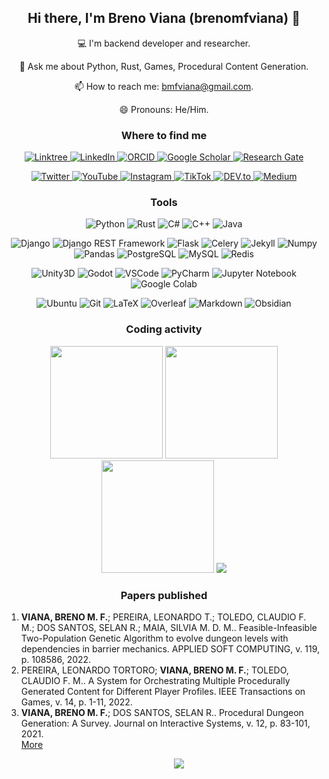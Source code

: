 <h2 align="center"> Hi there, I'm Breno Viana (brenomfviana) 👋 </h2>

<p align="center">
  💻 I'm backend developer and researcher.
</p>
<!-- <p align="center">
  🔭 I’m currently working on ...
</p> -->
<!-- <p align="center">
  🌱 I’m currently learning ...
</p> -->
<!-- <p align="center">
  👯 I’m looking to collaborate on ...
</p> -->
<!-- <p align="center">
  🤔 I’m looking for help with ...
</p> -->
<p align="center">
  💬 Ask me about Python, Rust, Games, Procedural Content Generation.
</p>
<p align="center">
  📫 How to reach me: <a href="mailto:bmfviana@gmail.com" target="_blank">bmfviana@gmail.com</a>.
</p>
<p align="center">
  😄 Pronouns: He/Him.
</p>
<!-- <p align="center">
  ⚡ Fun fact: ...
</p> -->

<!-- My interests lay mainly in Evolutionary Systems, Artificial Intelligence, and Procedural Content Generation for games. -->


<h3 align="center"> Where to find me </h3>

<p align="center">
<!--   <a href="" target="_blank">
    <img src="" >
  </a> -->
<!--   <a href="bmfviana@gmail.com" target="_blank">
    <img src="https://img.shields.io/badge/Gmail-D14836?style=for-the-badge&logo=gmail&logoColor=white" alt="e-mail" >
  </a> -->
  <a href="https://linktr.ee/brenomfviana" target="_blank">
    <img src="https://img.shields.io/badge/linktree-39E09B?style=for-the-badge&logo=linktree&logoColor=white" alt="Linktree">
  </a>
  <a href="https://www.linkedin.com/in/brenomfviana" target="_blank">
    <img src="https://img.shields.io/badge/-LinkedIn-0077B5?style=for-the-badge&logo=LinkedIn&logoColor=white" alt="LinkedIn" >
  </a>
  <!-- Research -->
  <a href="https://orcid.org/0000-0003-3441-508X" target="_blank">
    <img src="https://img.shields.io/badge/-Orcid-a6ce39?style=for-the-badge&logo=Orcid&logoColor=white" alt="ORCID" >
  </a>
  <a href="https://scholar.google.com.br/citations?user=VjiBzH8AAAAJ" target="_blank">
    <img src="https://img.shields.io/badge/Google_Scholar-4285F4?style=for-the-badge&logo=google-scholar&logoColor=white" alt="Google Scholar" >
  </a>
  <a href="https://www.researchgate.net/profile/Breno-Viana" target="_blank">
    <img src="https://img.shields.io/badge/Research_Gate-00CCBB.svg?&style=for-the-badge&logo=ResearchGate&logoColor=white" alt="Research Gate" >
  </a>
</p>
<p align="center">
  <!-- Social -->
  <a href="https://twitter.com/brenomfviana" target="_blank">
    <img src="https://img.shields.io/badge/-Twitter-1DA1F2?style=for-the-badge&logo=Twitter&logoColor=white" alt="Twitter" >
  </a>
  <a href="https://www.youtube.com/@brenomfviana" target="_blank">
    <img src="https://img.shields.io/badge/YouTube-FF0000?style=for-the-badge&logo=youtube&logoColor=white" alt="YouTube" >
  </a>
  <a href="https://www.instagram.com/brenomfviana" target="_blank">
    <img src="https://img.shields.io/badge/Instagram-E4405F?style=for-the-badge&logo=instagram&logoColor=white" alt="Instagram" >
  </a>
  <a href="https://www.tiktok.com/@brenomfviana" target="_blank">
    <img src="https://img.shields.io/badge/TikTok-000000?style=for-the-badge&logo=tiktok&logoColor=white" alt="TikTok" >
  </a>
<!--   <a href="https://www.twitch.tv/brenomfviana">
    <img src="https://img.shields.io/badge/Twitch-9146FF?style=for-the-badge&logo=twitch&logoColor=white" alt="Twitch" >
  </a> -->
  
  <!-- Blog -->
  <a href="https://dev.to/brenomfviana" target="_blank">
    <img src="https://img.shields.io/badge/dev.to-0A0A0A?style=for-the-badge&logo=devdotto&logoColor=white" alt="DEV.to" >
  </a>
  <a href="https://brenomfviana.medium.com" target="_blank">
    <img src="https://img.shields.io/badge/Medium-12100E?style=for-the-badge&logo=medium&logoColor=white" alt="Medium" >
  </a>
<!--   <a href="" target="_blank">
    <img src="https://img.shields.io/badge/Notion-000000?style=for-the-badge&logo=notion&logoColor=white" alt="Notion" >
  </a> -->
  
  <!-- Dev -->
<!--   <a href="https://github.com/brenomfviana" target="_blank">
    <img src="https://img.shields.io/badge/GitHub-100000?style=for-the-badge&logo=github&logoColor=white" alt="GitHub" >
  </a>
  <a href="https://stackoverflow.com/users/13779034/breno-viana" target="_blank">
    <img src="https://img.shields.io/badge/Stack_Overflow-FE7A16?style=for-the-badge&logo=stack-overflow&logoColor=white" alt="StackOverflow" >
  </a>
  <a href="https://stackoverflow.com/users/13779034/breno-viana" target="_blank">
    <img src="https://img.shields.io/stackexchange/stackoverflow/r/13779034?color=orange&label=reputation&logo=stackoverflow&style=for-the-badge&cacheSeconds=86400" alt="StackOverflow">
  </a>
  <a href="" target="_blank">
    <img src="https://img.shields.io/badge/Kaggle-20BEFF?style=for-the-badge&logo=Kaggle&logoColor=white" alt="Kaggle" >
  </a> -->
  
  <!-- Games: https://github.com/alexandresanlim/Badges4-README.md-Profile#-games- -->
<!--   <a href="https://brenomfviana.itch.io/" target="_blank">
    <img src="https://img.shields.io/badge/Itch.io-FA5C5C?style=for-the-badge&logo=itchdotio&logoColor=white" alt="Itch.io" >
  </a>
  <a href="https://steamcommunity.com/id/brenomfviana/" target="_blank">
    <img src="https://img.shields.io/badge/Steam-000000?style=for-the-badge&logo=steam&logoColor=white" alt="Steam" >
  </a> -->
</p>


<h3 align="center"> Tools </h3>

<p align="center">
  <!-- Languages https://github.com/alexandresanlim/Badges4-README.md-Profile#-languages- -->
  <img src="https://img.shields.io/badge/Python-3776AB?style=for-the-badge&logo=python&logoColor=white" alt="Python" >
  <img src="https://img.shields.io/badge/Rust-E57324?style=for-the-badge&logo=rust&logoColor=white" alt="Rust" >
  <img src="https://img.shields.io/badge/C%23-239120?style=for-the-badge&logo=c-sharp&logoColor=white" alt="C#" >
  <img src="https://img.shields.io/badge/C%2B%2B-00599C?style=for-the-badge&logo=c%2B%2B&logoColor=white" alt="C++" >
<!--   <img src="https://img.shields.io/badge/C-00599C?style=for-the-badge&logo=c&logoColor=white" alt="C" > -->
  <img src="https://img.shields.io/badge/Java-0a85bf?style=for-the-badge&logo=openjdk" alt="Java" >
<!--   <img src="https://img.shields.io/badge/TypeScript-007ACC?style=for-the-badge&logo=typescript&logoColor=white" alt="TypeScript" > -->
<!--   <img src="https://img.shields.io/badge/JavaScript-323330?style=for-the-badge&logo=javascript&logoColor=F7DF1E" alt="JavaScript" > -->
<!--   <img src="https://img.shields.io/badge/HTML5-E34F26?style=for-the-badge&logo=html5&logoColor=white" alt="HTML5" > -->
<!--   <img src="https://img.shields.io/badge/CSS3-1572B6?style=for-the-badge&logo=css3&logoColor=white" alt="CSS3" > -->
<!--   <img src="https://img.shields.io/badge/Dart-0175C2?style=for-the-badge&logo=dart&logoColor=white" alt="Dart" > -->
</p>
<p align="center">
  <!-- Backend -->
  <img src="https://img.shields.io/badge/Django-092E20?style=for-the-badge&logo=django&logoColor=green" alt="Django" >
  <img src="https://img.shields.io/badge/django%20rest-ff1709?style=for-the-badge&logo=django&logoColor=white" alt="Django REST Framework" >
  <img src="https://img.shields.io/badge/Flask-000000?style=for-the-badge&logo=flask&logoColor=white" alt="Flask" >
  <img src="https://img.shields.io/badge/Celery-6c8f12?style=for-the-badge&logo=celery&logoColor=ddf4a4" alt="Celery" >
<!--   <img src="https://img.shields.io/badge/JWT-000000?style=for-the-badge&logo=JSON%20web%20tokens&logoColor=white" alt="JWT" > -->
  <!-- Frontend -->
<!--   <img src="https://img.shields.io/badge/npm-CB3837?style=for-the-badge&logo=npm&logoColor=white" alt="NPM" > -->
<!--   <img src="https://img.shields.io/badge/Vue.js-35495E?style=for-the-badge&logo=vuedotjs&logoColor=4FC08D" alt="Vue.js" > -->
<!--   <img src="https://img.shields.io/badge/Flutter-02569B?style=for-the-badge&logo=flutter&logoColor=white" alt="Flutter" > -->
  <img src="https://img.shields.io/badge/Jekyll-CC0000?style=for-the-badge&logo=Jekyll&logoColor=white" alt="Jekyll" >
  <!-- IA -->
  <img src="https://img.shields.io/badge/Numpy-777BB4?style=for-the-badge&logo=numpy&logoColor=white" alt="Numpy" >
  <img src="https://img.shields.io/badge/Pandas-2C2D72?style=for-the-badge&logo=pandas&logoColor=white" alt="Pandas" >
  <!-- Databases -->
  <img src="https://img.shields.io/badge/PostgreSQL-316192?style=for-the-badge&logo=postgresql&logoColor=white" alt="PostgreSQL" >
  <img src="https://img.shields.io/badge/MySQL-005C84?style=for-the-badge&logo=mysql&logoColor=white" alt="MySQL" >
  <img src="https://img.shields.io/badge/redis-%23DD0031.svg?&style=for-the-badge&logo=redis&logoColor=white" alt="Redis" >
<!--   <img src="https://img.shields.io/badge/rabbitmq-%23FF6600.svg?&style=for-the-badge&logo=rabbitmq&logoColor=white" alt="RabbitMQ" > -->
<!--   <img src="https://img.shields.io/badge/MongoDB-4EA94B?style=for-the-badge&logo=mongodb&logoColor=white" alt="MongoDB" > -->
  <!-- Infra -->
<!--   <img src="https://img.shields.io/badge/Amazon_AWS-FF9900?style=for-the-badge&logo=amazonaws&logoColor=white" alt="AWS" > -->
<!--   <img src="https://img.shields.io/badge/GitHub_Actions-2088FF?style=for-the-badge&logo=github-actions&logoColor=white" alt="GitHub Actions" > -->
<!--   <img src="https://img.shields.io/badge/Terraform-7B42BC?style=for-the-badge&logo=terraform&logoColor=white" alt="Terraform" > -->
<!--   <img src="https://img.shields.io/badge/Ansible-000000?style=for-the-badge&logo=ansible&logoColor=white" alt="Ansible" > -->
<!--   <img src="https://img.shields.io/badge/Docker-2CA5E0?style=for-the-badge&logo=docker&logoColor=white" alt="Docker" > -->
<!--   <img src="https://img.shields.io/badge/kubernetes-326ce5.svg?&style=for-the-badge&logo=kubernetes&logoColor=white" alt="Kubernetes" > -->
<!--   <img src="https://img.shields.io/badge/Nginx-009639?style=for-the-badge&logo=nginx&logoColor=white" alt="Nginx" > -->
  <!-- Tests -->
<!--   <img src="https://img.shields.io/badge/Selenium-43B02A?style=for-the-badge&logo=Selenium&logoColor=white" alt="Selenium" > -->
</p>
<p align="center">
  <!-- GameDev -->
  <img src="https://img.shields.io/badge/Unity-100000?style=for-the-badge&logo=unity&logoColor=white" alt="Unity3D" >
  <img src="https://img.shields.io/badge/Godot-478CBF?style=for-the-badge&logo=GodotEngine&logoColor=white" alt="Godot" >
  <!-- IDEs -->
  <img src="https://img.shields.io/badge/VSCode-0078D4?style=for-the-badge&logo=visual%20studio%20code&logoColor=white" alt="VSCode" >
  <img src="https://img.shields.io/badge/PyCharm-000000.svg?&style=for-the-badge&logo=PyCharm&logoColor=white" alt="PyCharm" >
  <img src="https://img.shields.io/badge/Jupyter-F37626.svg?&style=for-the-badge&logo=Jupyter&logoColor=white" alt="Jupyter Notebook" >
  <img src="https://img.shields.io/badge/Colab-F9AB00?style=for-the-badge&logo=googlecolab&color=525252" alt="Google Colab" >
</p>
<p align="center">
  <!-- OSs -->
  <img src="https://img.shields.io/badge/Ubuntu-E95420?style=for-the-badge&logo=ubuntu&logoColor=white" alt="Ubuntu" >
  <!-- Others -->
  <img src="https://img.shields.io/badge/GIT-E44C30?style=for-the-badge&logo=git&logoColor=white" alt="Git" >
<!--   <img src="https://img.shields.io/badge/GNU%20Bash-4EAA25?style=for-the-badge&logo=GNU%20Bash&logoColor=white" alt="Bash" > -->
<!--   <img src="https://img.shields.io/badge/starship-DD0B78?style=for-the-badge&logo=starship&logoColor=white" alt="Starship" > -->
  <img src="https://img.shields.io/badge/LaTeX-47A141?style=for-the-badge&logo=LaTeX&logoColor=white" alt="LaTeX" >
  <img src="https://img.shields.io/badge/Overleaf-47A141?style=for-the-badge&logo=Overleaf&logoColor=white" alt="Overleaf" >
  <img src="https://img.shields.io/badge/Markdown-000000?style=for-the-badge&logo=markdown&logoColor=white" alt="Markdown" >
  <img src="https://img.shields.io/badge/Obsidian-483699?style=for-the-badge&logo=Obsidian&logoColor=white" alt="Obsidian" >
<!--   <img src="https://img.shields.io/badge/GitBook-7B36ED?style=for-the-badge&logo=gitbook&logoColor=white" alt="GitBook" > -->
<!--   <img src="https://img.shields.io/badge/pypi-3775A9?style=for-the-badge&logo=pypi&logoColor=white" alt="PyPI"> -->
<!--   <img src=""> -->
  <!-- More Badges: https://github.com/alexandresanlim/Badges4-README.md-Profile https://shields.io/ -->
</p>


<h3 align="center"> Coding activity </h3>

<p align="center">
  <img height="180em" src="https://github-readme-stats.vercel.app/api?username=brenomfviana&theme=graywhite&include_all_commits=true&count_private=true&show_icons=true" >

  <img height="180em" src="https://github-readme-stats.vercel.app/api/top-langs/?username=brenomfviana&theme=graywhite&layout=compact&count_private=true&exclude_repo=sasinfra&hide=gdscript,jupyter%20notebook" >

  <img height="180em" src="https://github-readme-streak-stats.herokuapp.com/?user=brenomfviana&theme=white&ring=474b4f&hide_border=true&currStreakNum=24292e&fire=474b4f&currStreakLabel=3d3d3d" >
  
  <img src="https://github-profile-trophy.vercel.app/?username=brenomfviana&amp;column=7" style="max-width: 100%;">
</p>


<!-- <h3 align="center"> Currently working on </h3> -->
<!-- - Project -->
<!-- <p align="center">
  <img src="https://img.shields.io/badge/Freelancer-29B2FE?style=for-the-badge&logo=Freelancer&logoColor=white" >
</p> -->


<h3 align="center"> Papers published </h3>

<ol>
  <li>
    <strong>VIANA, BRENO M. F.</strong>; PEREIRA, LEONARDO T.; TOLEDO, CLAUDIO F. M.; DOS SANTOS, SELAN R.; MAIA, SILVIA M. D. M.. Feasible-Infeasible Two-Population Genetic Algorithm to evolve dungeon levels with dependencies in barrier mechanics. APPLIED SOFT COMPUTING, v. 119, p. 108586, 2022.
  </li>
  <li>
    PEREIRA, LEONARDO TORTORO; <strong>VIANA, BRENO M. F.</strong>; TOLEDO, CLAUDIO F. M.. A System for Orchestrating Multiple Procedurally Generated Content for Different Player Profiles. IEEE Transactions on Games, v. 14, p. 1-11, 2022.
  </li>
  <li>
    <strong>VIANA, BRENO M. F.</strong>; DOS SANTOS, SELAN R.. Procedural Dungeon Generation: A Survey. Journal on Interactive Systems, v. 12, p. 83-101, 2021. 
  </li>
  <a href="http://lattes.cnpq.br/9947524968867338"> More </a>
<ol>


<!-- <h3 align="center"> Open source projects </h3> -->
<!-- - Project -->


<!-- <h3 align="center"> Interesting projects </h3> -->
<!-- - Project -->

<!-- ![Visitor Badge](https://visitor-badge.laobi.icu/badge?page_id=brenomfviana) -->
<p align="center">
  <img src="https://komarev.com/ghpvc/?username=brenomfviana&label=Profile%20views&color=3FC1C9&style=for-the-badge" >
</p>
